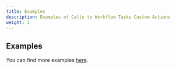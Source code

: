 ```yaml
---
title: Examples
description: Examples of Calls to Workflow Tasks Custom Actions
weight: 1
---
```


## Examples

You can find more examples [here](/docs/general/examples.html).